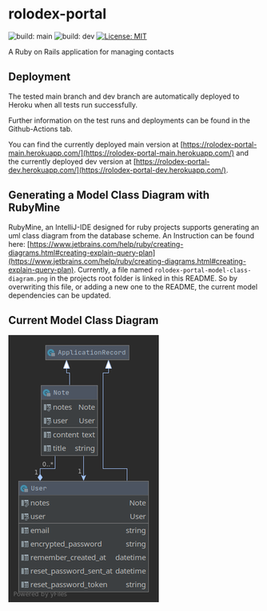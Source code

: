 # rolodex-portal

![build: main](https://github.com/hpi-swt2/rolodex-portal/workflows/CI_CD/badge.svg?branch=main)
![build: dev](https://github.com/hpi-swt2/rolodex-portal/workflows/CI_CD/badge.svg?branch=dev)
[![License: MIT](https://img.shields.io/badge/License-MIT-green.svg)](https://opensource.org/licenses/MIT)

A Ruby on Rails application for managing contacts

## Deployment

The tested main branch and dev branch are automatically deployed to Heroku when all tests run successfully. 

Further information on the test runs and deployments can be found in the Github-Actions tab.

You can find the currently deployed main version at [https://rolodex-portal-main.herokuapp.com/](https://rolodex-portal-main.herokuapp.com/) and the currently deployed dev version at [https://rolodex-portal-dev.herokuapp.com/](https://rolodex-portal-dev.herokuapp.com/).

## Generating a Model Class Diagram with RubyMine

RubyMine, an IntelliJ-IDE designed for ruby projects supports generating an uml class diagram from the database scheme. An Instruction can be found here: [https://www.jetbrains.com/help/ruby/creating-diagrams.html#creating-explain-query-plan](https://www.jetbrains.com/help/ruby/creating-diagrams.html#creating-explain-query-plan).
Currently, a file named ```rolodex-portal-model-class-diagram.png``` in the projects root folder is linked in this README. So by overwriting this file, or adding a new one to the README, the current model dependencies can be updated.

## Current Model Class Diagram

![](rolodex-portal-model-class-diagram.png)